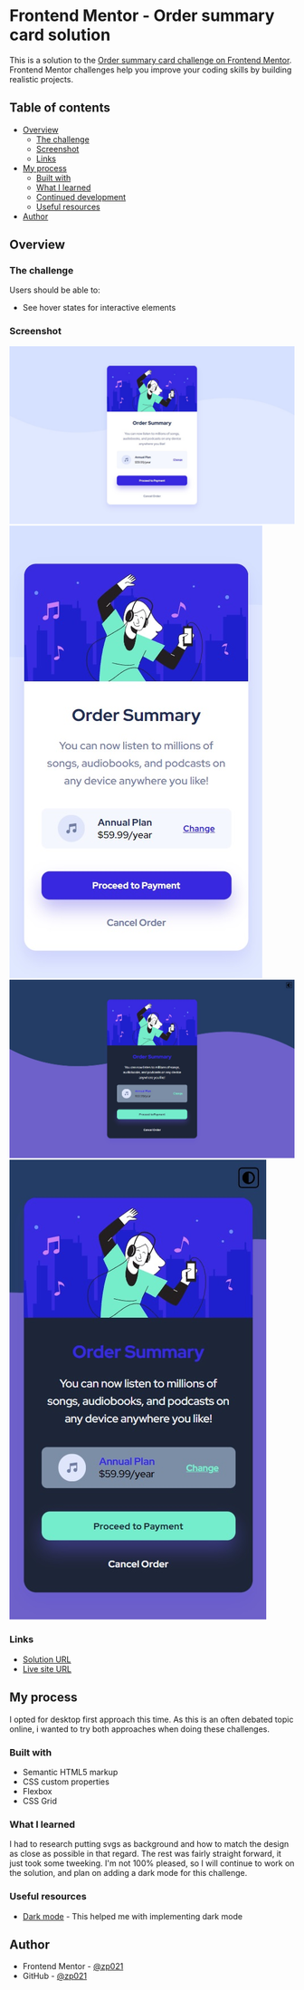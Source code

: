# Frontend Mentor - Order summary card solution

This is a solution to the [Order summary card challenge on Frontend Mentor](https://www.frontendmentor.io/challenges/order-summary-component-QlPmajDUj). Frontend Mentor challenges help you improve your coding skills by building realistic projects. 

## Table of contents

- [Overview](#overview)
  - [The challenge](#the-challenge)
  - [Screenshot](#screenshot)
  - [Links](#links)
- [My process](#my-process)
  - [Built with](#built-with)
  - [What I learned](#what-i-learned)
  - [Continued development](#continued-development)
  - [Useful resources](#useful-resources)
- [Author](#author)

## Overview

### The challenge

Users should be able to:

- See hover states for interactive elements

### Screenshot

![](./desktop.jpg)
![](./mobile.jpg)
![](./desktop-dark.jpg)
![](./mobile-dark.jpg)

### Links

- [Solution URL](https://your-solution-url.com)
- [Live site URL](https://zp021-order-summary-component.netlify.app/)

## My process

I opted for desktop first approach this time. As this is an often debated topic online, i wanted to try both approaches when doing these challenges.

### Built with

- Semantic HTML5 markup
- CSS custom properties
- Flexbox
- CSS Grid

### What I learned

I had to research putting svgs as background and how to match the design as close as possible in that regard. The rest was fairly straight forward, it just took some tweeking. I'm not 100% pleased, so I will continue to work on the solution, and plan on adding a dark mode for this challenge.


### Useful resources

- [Dark mode](https://codepen.io/kevinpowell/pen/EMdjOV) - This helped me with implementing dark mode

## Author

- Frontend Mentor - [@zp021](https://www.frontendmentor.io/profile/zp021)
- GitHub - [@zp021](https://github.com/zp021)

